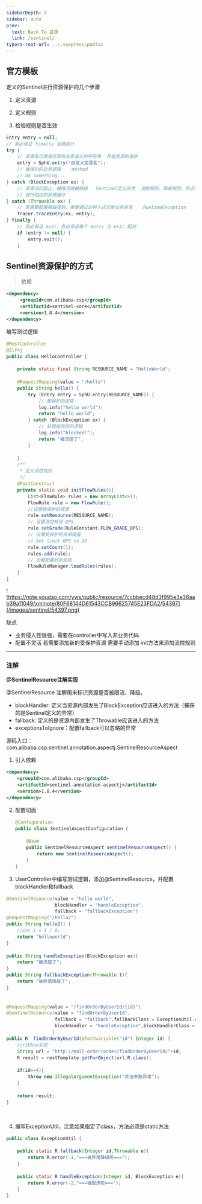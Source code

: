 ```yaml
---
sidebarDepth: 3
sidebar: auto
prev:
  text: Back To 目录
  link: /sentinel/
typora-root-url: ..\.vuepress\public
---
```




## 官方模板

定义的Sentinel进行资源保护的几个步骤

1. 定义资源

2. 定义规则

3. 检验规则是否生效



```java
Entry entry = null;
// 务必保证 finally 会被执行
try {
    // 资源名可使用任意有业务语义的字符串  开启资源的保护
    entry = SphU.entry("自定义资源名");
    // 被保护的业务逻辑    method
    // do something...
} catch (BlockException ex) {
    // 资源访问阻止，被限流或被降级   Sentinel定义异常  流控规则，降级规则，热点参数规则。。。。   服务降级(降级规则)
    // 进行相应的处理操作
} catch (Throwable ex) {
    // 若需要配置降级规则，需要通过这种方式记录业务异常    RuntimeException     服务降级   mock  feign:fallback 
    Tracer.traceEntry(ex, entry);
} finally {
    // 务必保证 exit，务必保证每个 entry 与 exit 配对
    if (entry != null) {
        entry.exit();
    }
```



## **Sentinel资源保护的方式**

> 依赖

   

```xml
<dependency>
     <groupId>com.alibaba.csp</groupId>
     <artifactId>sentinel-core</artifactId>
     <version>1.8.4</version>
</dependency>
```

编写测试逻辑

```java
@RestController
@Slf4j
public class HelloController {

    private static final String RESOURCE_NAME = "HelloWorld";

    @RequestMapping(value = "/hello")
    public String hello() {
        try (Entry entry = SphU.entry(RESOURCE_NAME)) {
            // 被保护的逻辑
            log.info("hello world");
            return "hello world";
        } catch (BlockException ex) {
            // 处理被流控的逻辑
            log.info("blocked!");
            return "被流控了";
        }
    
    }
    /**
     * 定义流控规则
     */
    @PostConstruct
    private static void initFlowRules(){
        List<FlowRule> rules = new ArrayList<>();
        FlowRule rule = new FlowRule();
        //设置受保护的资源
        rule.setResource(RESOURCE_NAME);
        // 设置流控规则 QPS
        rule.setGrade(RuleConstant.FLOW_GRADE_QPS);
        // 设置受保护的资源阈值
        // Set limit QPS to 20.
        rule.setCount(1);
        rules.add(rule);
        // 加载配置好的规则
        FlowRuleManager.loadRules(rules);
    }
}
```

![https://note.youdao.com/yws/public/resource/7ccbbecd48d3f995e3e36aab39a11049/xmlnote/80F68144D61543CCB96625745E23FDA2/54397](/images/sentinel/54397.png)

缺点

- 业务侵入性很强，需要在controller中写入非业务代码.
- 配置不灵活 若需要添加新的受保护资源 需要手动添加 init方法来添加流控规则  

----------

### 注解

**@SentinelResource注解实现**

@SentinelResource 注解用来标识资源是否被限流、降级。

- blockHandler:  定义当资源内部发生了BlockException应该进入的方法（捕获的是Sentinel定义的异常）
- fallback:  定义的是资源内部发生了Throwable应该进入的方法
- exceptionsToIgnore：配置fallback可以忽略的异常

源码入口：com.alibaba.csp.sentinel.annotation.aspectj.SentinelResourceAspect

1. 引入依赖

```xml
<dependency>
    <groupId>com.alibaba.csp</groupId>
    <artifactId>sentinel-annotation-aspectj</artifactId>
    <version>1.8.4</version>
</dependency>
```

2. 配置切面

   ```java
   @Configuration
   public class SentinelAspectConfiguration {
   
       @Bean
       public SentinelResourceAspect sentinelResourceAspect() {
           return new SentinelResourceAspect();
       }
   }
   ```

3. UserController中编写测试逻辑，添加@SentinelResource，并配置blockHandler和fallback

```java
@SentinelResource(value = "hello world",
                  blockHandler = "handleException",
                  fallback = "fallbackException")
@RequestMapping("/hello2")
public String hello2() {
    //int i = 1 / 0;
    return "helloworld";
}

public String handleException(BlockException ex){
    return "被流控了";
}
public String fallbackException(Throwable t){
    return "被异常降级了";
}


@RequestMapping(value = "/findOrderByUserId/{id}")
@SentinelResource(value = "findOrderByUserId",
                  fallback = "fallback",fallbackClass = ExceptionUtil.class,
                  blockHandler = "handleException",blockHandlerClass = ExceptionUtil.class
                 )
public R  findOrderByUserId(@PathVariable("id") Integer id) {
    //ribbon实现
    String url = "http://mall-order/order/findOrderByUserId/"+id;
    R result = restTemplate.getForObject(url,R.class);

    if(id==4){
        throw new IllegalArgumentException("非法参数异常");
    }

    return result;
}
```

​      

4. 编写ExceptionUtil，注意如果指定了class，方法必须是static方法

```java
public class ExceptionUtil {

    public static R fallback(Integer id,Throwable e){
        return R.error(-1,"===被异常降级啦===");
    }

    public static R handleException(Integer id, BlockException e){
        return R.error(-2,"===被限流啦===");
    }
}
```

